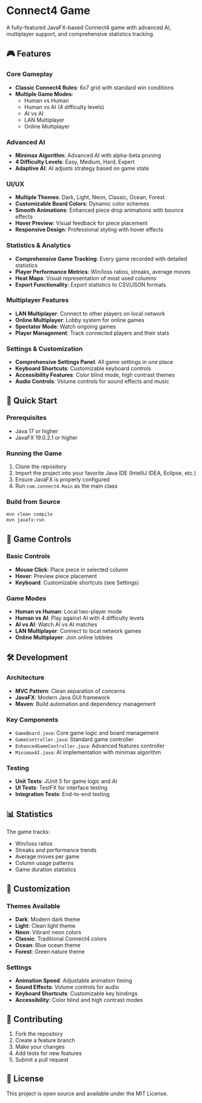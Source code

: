 # Connect4 Game

A fully-featured JavaFX-based Connect4 game with advanced AI, multiplayer support, and comprehensive statistics tracking.

## 🎮 Features

### Core Gameplay
- **Classic Connect4 Rules**: 6x7 grid with standard win conditions
- **Multiple Game Modes**:
  - Human vs Human
  - Human vs AI (4 difficulty levels)
  - AI vs AI
  - LAN Multiplayer
  - Online Multiplayer

### Advanced AI
- **Minimax Algorithm**: Advanced AI with alpha-beta pruning
- **4 Difficulty Levels**: Easy, Medium, Hard, Expert
- **Adaptive AI**: AI adjusts strategy based on game state

### UI/UX
- **Multiple Themes**: Dark, Light, Neon, Classic, Ocean, Forest
- **Customizable Board Colors**: Dynamic color schemes
- **Smooth Animations**: Enhanced piece drop animations with bounce effects
- **Hover Preview**: Visual feedback for piece placement
- **Responsive Design**: Professional styling with hover effects

### Statistics & Analytics
- **Comprehensive Game Tracking**: Every game recorded with detailed statistics
- **Player Performance Metrics**: Win/loss ratios, streaks, average moves
- **Heat Maps**: Visual representation of most used columns
- **Export Functionality**: Export statistics to CSV/JSON formats

### Multiplayer Features
- **LAN Multiplayer**: Connect to other players on local network
- **Online Multiplayer**: Lobby system for online games
- **Spectator Mode**: Watch ongoing games
- **Player Management**: Track connected players and their stats

### Settings & Customization
- **Comprehensive Settings Panel**: All game settings in one place
- **Keyboard Shortcuts**: Customizable keyboard controls
- **Accessibility Features**: Color blind mode, high contrast themes
- **Audio Controls**: Volume controls for sound effects and music

## 🚀 Quick Start

### Prerequisites
- Java 17 or higher
- JavaFX 19.0.2.1 or higher

### Running the Game
1. Clone the repository
2. Import the project into your favorite Java IDE (IntelliJ IDEA, Eclipse, etc.)
3. Ensure JavaFX is properly configured
4. Run `com.connect4.Main` as the main class

### Build from Source
```bash
mvn clean compile
mvn javafx:run
```

## 🎯 Game Controls

### Basic Controls
- **Mouse Click**: Place piece in selected column
- **Hover**: Preview piece placement
- **Keyboard**: Customizable shortcuts (see Settings)

### Game Modes
- **Human vs Human**: Local two-player mode
- **Human vs AI**: Play against AI with 4 difficulty levels
- **AI vs AI**: Watch AI vs AI matches
- **LAN Multiplayer**: Connect to local network games
- **Online Multiplayer**: Join online lobbies

## 🛠️ Development

### Architecture
- **MVC Pattern**: Clean separation of concerns
- **JavaFX**: Modern Java GUI framework
- **Maven**: Build automation and dependency management

### Key Components
- `GameBoard.java`: Core game logic and board management
- `GameController.java`: Standard game controller
- `EnhancedGameController.java`: Advanced features controller
- `MinimaxAI.java`: AI implementation with minimax algorithm

### Testing
- **Unit Tests**: JUnit 5 for game logic and AI
- **UI Tests**: TestFX for interface testing
- **Integration Tests**: End-to-end testing

## 📊 Statistics

The game tracks:
- Win/loss ratios
- Streaks and performance trends
- Average moves per game
- Column usage patterns
- Game duration statistics

## 🎨 Customization

### Themes Available
- **Dark**: Modern dark theme
- **Light**: Clean light theme
- **Neon**: Vibrant neon colors
- **Classic**: Traditional Connect4 colors
- **Ocean**: Blue ocean theme
- **Forest**: Green nature theme

### Settings
- **Animation Speed**: Adjustable animation timing
- **Sound Effects**: Volume controls for audio
- **Keyboard Shortcuts**: Customizable key bindings
- **Accessibility**: Color blind and high contrast modes

## 🤝 Contributing

1. Fork the repository
2. Create a feature branch
3. Make your changes
4. Add tests for new features
5. Submit a pull request

## 📄 License
This project is open source and available under the MIT License.
